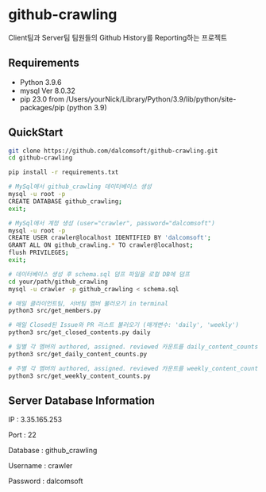 # github-crawling

Client팀과 Server팀 팀원들의 Github History를 Reporting하는 프로젝트

## Requirements
- Python 3.9.6
- mysql  Ver 8.0.32
- pip 23.0 from /Users/yourNick/Library/Python/3.9/lib/python/site-packages/pip (python 3.9)

## QuickStart
```sh
git clone https://github.com/dalcomsoft/github-crawling.git
cd github-crawling

pip install -r requirements.txt

# MySql에서 github_crawling 데이터베이스 생성
mysql -u root -p
CREATE DATABASE github_crawling;
exit;

# MySql에서 계정 생성 (user="crawler", password="dalcomsoft")
mysql -u root -p
CREATE USER crawler@localhost IDENTIFIED BY 'dalcomsoft';
GRANT ALL ON github_crawling.* TO crawler@localhost;
flush PRIVILEGES;
exit;

# 데이터베이스 생성 후 schema.sql 덤프 파일을 로컬 DB에 덤프
cd your/path/github_crawling
mysql -u crawler -p github_crawling < schema.sql

# 매일 클라이언트팀, 서버팀 멤버 불러오기 in terminal
python3 src/get_members.py

# 매일 Closed된 Issue와 PR 리스트 불러오기 (매개변수: 'daily', 'weekly')
python3 src/get_closed_contents.py daily

# 일별 각 멤버의 authored, assigned. reviewed 카운트를 daily_content_counts 테이블에 저장하기
python3 src/get_daily_content_counts.py

# 주별 각 멤버의 authored, assigned. reviewed 카운트를 weekly_content_counts 테이블에 저장하기
python3 src/get_weekly_content_counts.py
```

## Server Database Information

IP : 3.35.165.253

Port : 22

Database : github_crawling

Username : crawler

Password : dalcomsoft